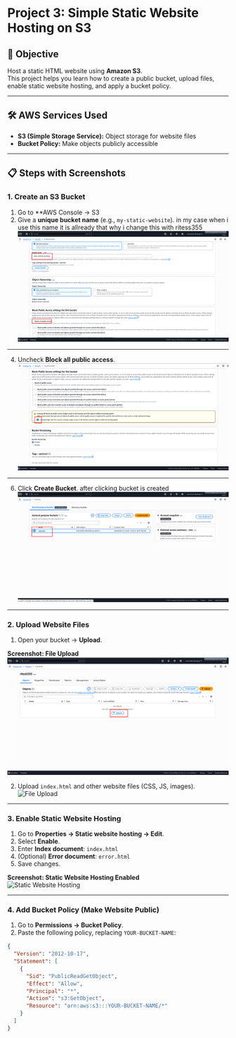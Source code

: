# Project 3: Simple Static Website Hosting on S3

## 🎯 Objective
Host a static HTML website using **Amazon S3**.  
This project helps you learn how to create a public bucket, upload files, enable static website hosting, and apply a bucket policy.

---

## 🛠️ AWS Services Used
- **S3 (Simple Storage Service):** Object storage for website files  
- **Bucket Policy:** Make objects publicly accessible  

---

## 📋 Steps with Screenshots

### 1. Create an S3 Bucket
1. Go to **AWS Console → S3
2. Give a **unique bucket name** (e.g., `my-static-website`). in my case when i use this name it is allready that why i change this with ritess355
  ![Bucket Creation](images/name.png)

---

4. Uncheck **Block all public access**.  
  ![Bucket Creation](images/ack.png)

---

6.  Click **Create Bucket**.
   after clicking bucket is created
  ![Bucket Creation](images/d.png)

---

### 2. Upload Website Files
1. Open your bucket → **Upload**.  

**Screenshot: File Upload**  
![File Upload](images/up.png)

2. Upload `index.html` and other website files (CSS, JS, images).  
![File Upload](images/uplod.png)


---

### 3. Enable Static Website Hosting
1. Go to **Properties → Static website hosting → Edit**.  
2. Select **Enable**.  
3. Enter **Index document**: `index.html`  
4. (Optional) **Error document**: `error.html`  
5. Save changes.  

**Screenshot: Static Website Hosting Enabled**  
![Static Website Hosting](images/static-website-hosting.png)

---

### 4. Add Bucket Policy (Make Website Public)
1. Go to **Permissions → Bucket Policy**.  
2. Paste the following policy, replacing `YOUR-BUCKET-NAME`:

```json
{
  "Version": "2012-10-17",
  "Statement": [
    {
      "Sid": "PublicReadGetObject",
      "Effect": "Allow",
      "Principal": "*",
      "Action": "s3:GetObject",
      "Resource": "arn:aws:s3:::YOUR-BUCKET-NAME/*"
    }
  ]
}

